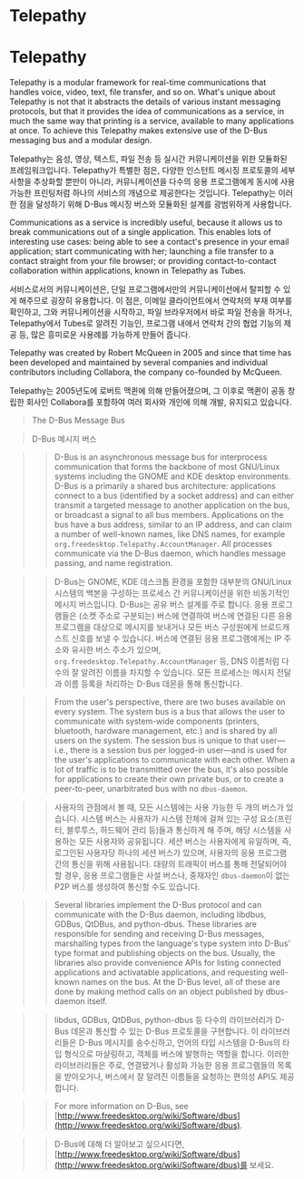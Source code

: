 # Telepathy

# Telepathy

Telepathy is a modular framework for real-time communications that handles voice, video, text, file transfer, and so on. What's unique about Telepathy is not that it abstracts the details of various instant messaging protocols, but that it provides the idea of communications as a service, in much the same way that printing is a service, available to many applications at once. To achieve this Telepathy makes extensive use of the D-Bus messaging bus and a modular design.

Telepathy는 음성, 영상, 텍스트, 파일 전송 등 실시간 커뮤니케이션을 위한 모듈화된 프레임워크입니다. Telepathy가 특별한 점은, 다양한 인스턴트 메시징 프로토콜의 세부 사항을 추상화할 뿐만이 아니라, 커뮤니케이션을 다수의 응용 프로그램에게 동시에 사용 가능한 프린팅처럼 하나의 서비스의 개념으로 제공한다는 것입니다. Telepathy는 이러한 점을 달성하기 위해 D-Bus 메시징 버스와 모듈화된 설계를 광범위하게 사용합니다.

Communications as a service is incredibly useful, because it allows us to break communications out of a single application. This enables lots of interesting use cases: being able to see a contact's presence in your email application; start communicating with her; launching a file transfer to a contact straight from your file browser; or providing contact-to-contact collaboration within applications, known in Telepathy as Tubes.

서비스로서의 커뮤니케이션은, 단일 프로그램에서만의 커뮤니케이션에서 탈피할 수 있게 해주므로 굉장히 유용합니다. 이 점은, 이메일 클라이언트에서 연락처의 부재 여부를 확인하고, 그와 커뮤니케이션을 시작하고, 파일 브라우저에서 바로 파일 전송을 하거나, Telepathy에서 Tubes로 알려진 기능인, 프로그램 내에서 연락처 간의 협업 기능의 제공 등, 많은 흥미로운 사용례를 가능하게 만들어 줍니다. 

Telepathy was created by Robert McQueen in 2005 and since that time has been developed and maintained by several companies and individual contributors including Collabora, the company co-founded by McQueen.

Telepathy는 2005년도에 로버트 맥퀸에 의해 만들어졌으며, 그 이후로 맥퀸이 공동 창립한 회사인 Collabora를 포함하여 여러 회사와 개인에 의해 개발, 유지되고 있습니다.

> The D-Bus Message Bus

> D-Bus 메시지 버스

> > D-Bus is an asynchronous message bus for interprocess communication that forms the backbone of most GNU/Linux systems including the GNOME and KDE desktop environments. D-Bus is a primarily a shared bus architecture: applications connect to a bus (identified by a socket address) and can either transmit a targeted message to another application on the bus, or broadcast a signal to all bus members. Applications on the bus have a bus address, similar to an IP address, and can claim a number of well-known names, like DNS names, for example `org.freedesktop.Telepathy.AccountManager`. All processes communicate via the D-Bus daemon, which handles message passing, and name registration.

> > D-Bus는 GNOME, KDE 데스크톱 환경을 포함한 대부분의 GNU/Linux 시스템의 백본을 구성하는 프로세스 간 커뮤니케이션을 위한 비동기적인 메시지 버스입니다. D-Bus는 공유 버스 설계를 주로 합니다. 응용 프로그램들은 (소켓 주소로 구분되는) 버스에 연결하여 버스에 연결된 다른 응용 프로그램을 대상으로 메시지를 보내거나 모든 버스 구성원에게 브로드캐스트 신호를 보낼 수 있습니다. 버스에 연결된 응용 프로그램에게는 IP 주소와 유사한 버스 주소가 있으며, `org.freedesktop.Telepathy.AccountManager` 등, DNS 이름처럼 다수의 잘 알려진 이름을 차지할 수 있습니다. 모든 프로세스는 메시지 전달과 이름 등록을 처리하는 D-Bus 데몬을 통해 통신합니다.

> > From the user's perspective, there are two buses available on every system. The system bus is a bus that allows the user to communicate with system-wide components (printers, bluetooth, hardware management, etc.) and is shared by all users on the system. The session bus is unique to that user—i.e., there is a session bus per logged-in user—and is used for the user's applications to communicate with each other. When a lot of traffic is to be transmitted over the bus, it's also possible for applications to create their own private bus, or to create a peer-to-peer, unarbitrated bus with no `dbus-daemon`.

> > 사용자의 관점에서 볼 때, 모든 시스템에는 사용 가능한 두 개의 버스가 있습니다. 시스템 버스는 사용자가 시스템 전체에 걸쳐 있는 구성 요소(프린터, 블루투스, 하드웨어 관리 등)들과 통신하게 해 주며, 해당 시스템을 사용하는 모든 사용자와 공유됩니다. 세션 버스는 사용자에게 유일하며, 즉, 로그인된 사용자당 하나의 세션 버스가 있으며, 사용자의 응용 프로그램 간의 통신을 위해 사용됩니다. 대량의 트래픽이 버스를 통해 전달되어야 할 경우, 응용 프로그램들은 사설 버스나, 중재자인 `dbus-daemon`이 없는 P2P 버스를 생성하여 통신할 수도 있습니다.

> > Several libraries implement the D-Bus protocol and can communicate with the D-Bus daemon, including libdbus, GDBus, QtDBus, and python-dbus. These libraries are responsible for sending and receiving D-Bus messages, marshalling types from the language's type system into D-Bus' type format and publishing objects on the bus. Usually, the libraries also provide convenience APIs for listing connected applications and activatable applications, and requesting well-known names on the bus. At the D-Bus level, all of these are done by making method calls on an object published by dbus-daemon itself.

> > libdus, GDBus, QtDBus, python-dbus 등 다수의 라이브러리가 D-Bus 데몬과 통신할 수 있는 D-Bus 프로토콜을 구현합니다. 이 라이브러리들은 D-Bus 메시지를 송수신하고, 언어의 타입 시스템을 D-Bus의 타입 형식으로 마샬링하고, 객체를 버스에 발행하는 역할을 합니다. 이러한 라이브러리들은 주로, 연결됐거나 활성화 가능한 응용 프로그램들의 목록을 받아오거나, 버스에서 잘 알려진 이름들을 요청하는 편의성 API도 제공합니다.

> > For more information on D-Bus, see [http://www.freedesktop.org/wiki/Software/dbus](http://www.freedesktop.org/wiki/Software/dbus).

> > D-Bus에 대해 더 알아보고 싶으시다면, [http://www.freedesktop.org/wiki/Software/dbus](http://www.freedesktop.org/wiki/Software/dbus)를 보세요.
